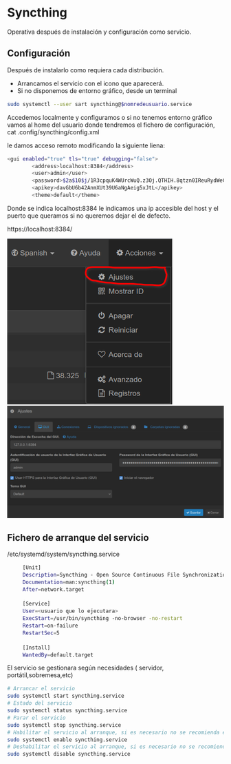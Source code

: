 # Syncthing
Operativa después de instalación y configuración como servicio.

## Configuración

Después de instalarlo como requiera cada distribución.


- Arrancamos el servicio con el icono que aparecerá.
- Si no disponemos de entorno gráfico, desde un terminal
```bash
sudo systemctl --user sart syncthing@$nomredeusuario.service
```
Accedemos localmente y configuramos o si no tenemos entorno gráfico vamos al home del usuario donde tendremos el fichero de configuración, cat .config/syncthing/config.xml

le damos acceso remoto modificando la siguiente liena:
```bash
<gui enabled="true" tls="true" debugging="false">
        <address>localhost:8384</address>
        <user>admin</user>
        <password>$2a$10$j/1R3cpquK4WUrcWuQ.z3Oj.QTHIH.8qtzn0IReuRydWeCDrV1BC6</password>
        <apikey>davGbU6b42AnmXUt39U6aNgAeig5xJtL</apikey>
        <theme>default</theme>
```
Donde se indica localhost:8384 le indicamos una ip accesible del host y el puerto que queramos si no queremos dejar el de defecto.

https://localhost:8384/

![](img/syncthing00.png)
![](img/syncthing01.png)



## Fichero de arranque del servicio

/etc/systemd/system/syncthing.service

```bash
     [Unit]
     Description=Syncthing - Open Source Continuous File Synchronization for %I
     Documentation=man:syncthing(1)
     After=network.target

     [Service]
     User=<usuario que lo ejecutara>
     ExecStart=/usr/bin/syncthing -no-browser -no-restart
     Restart=on-failure
     RestartSec=5
     
     [Install]
     WantedBy=default.target

```
El servicio se gestionara según necesidades ( servidor, portátil,sobremesa,etc)

```bash
# Arrancar el servicio
sudo systemctl start syncthing.service
# Estado del servicio
sudo systemctl status syncthing.service
# Parar el servicio
sudo systemctl stop syncthing.service
# Habilitar el servicio al arranque, si es necesario no se recomienda en portátiles
sudo systemctl enable syncthing.service
# Deshabilitar el servicio al arranque, si es necesario no se recomienda en portátiles
sudo systemctl disable syncthing.service
```